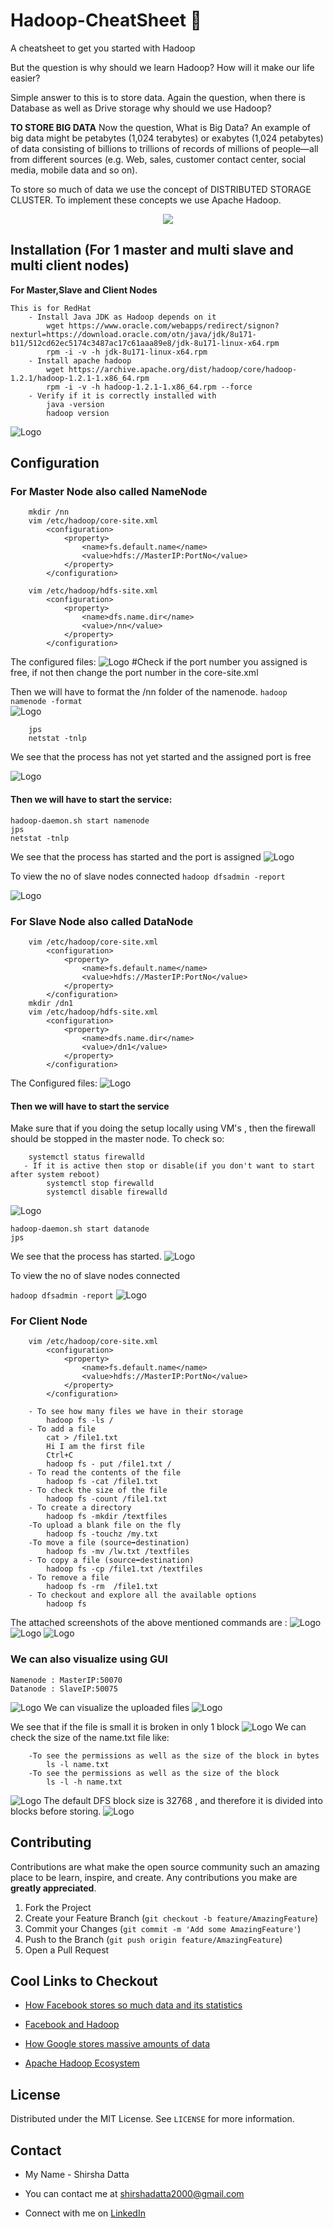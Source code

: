 # Hadoop-CheatSheet 🐘

A cheatsheet to get you started with Hadoop

But the question is why should we learn Hadoop? How will it make our life easier?

Simple answer to this is to store data. Again the question, when there is Database as well as Drive storage why should we use Hadoop?

<b>TO STORE BIG DATA</b>
Now the question, What is Big Data?
An example of big data might be petabytes (1,024 terabytes) or exabytes (1,024 petabytes) of data consisting of billions to trillions of records of millions of people—all from different sources (e.g. Web, sales, customer contact center, social media, mobile data and so on).

To store so much of data we use the concept of DISTRIBUTED STORAGE CLUSTER. To implement these concepts we use Apache Hadoop.

<p align="center">
<img src="https://miro.medium.com/max/1050/1*H4_yv5YskknPaJ4lWJpzXA.png">
</p>
  
## Installation (For 1 master and multi slave and multi client nodes)
**For Master,Slave and Client Nodes** 
```
This is for RedHat
    - Install Java JDK as Hadoop depends on it
        wget https://www.oracle.com/webapps/redirect/signon?nexturl=https://download.oracle.com/otn/java/jdk/8u171-b11/512cd62ec5174c3487ac17c61aaa89e8/jdk-8u171-linux-x64.rpm
        rpm -i -v -h jdk-8u171-linux-x64.rpm
    - Install apache hadoop
        wget https://archive.apache.org/dist/hadoop/core/hadoop-1.2.1/hadoop-1.2.1-1.x86_64.rpm
        rpm -i -v -h hadoop-1.2.1-1.x86_64.rpm --force
    - Verify if it is correctly installed with
        java -version
        hadoop version

```
<img src="assets/installing.PNG" alt="Logo">

## Configuration
### For Master Node also called NameNode
```
    mkdir /nn
    vim /etc/hadoop/core-site.xml
        <configuration>
            <property>
                <name>fs.default.name</name>
                <value>hdfs://MasterIP:PortNo</value>
            </property>
        </configuration>

    vim /etc/hadoop/hdfs-site.xml
        <configuration>
            <property>
                <name>dfs.name.dir</name>
                <value>/nn</value>
            </property>
        </configuration>

```

The configured files:
<img src="assets/master files.PNG" alt="Logo">
#Check if the port number you assigned is free, if not then change the port number in the core-site.xml

Then we will have to format the /nn folder of the namenode.
``` hadoop namenode -format ```
<br>
<img src="assets/master format.PNG" alt="Logo">
```
    jps 
    netstat -tnlp 
```
We see that the process has not yet started and the assigned port is free 

<img src="assets/master before.png" alt="Logo">

#### Then we will have to start the service:
```
hadoop-daemon.sh start namenode
jps
netstat -tnlp
```
We see that the process has started and the port is assigned
<img src="assets/master successful.PNG" alt="Logo">

To view the no of slave nodes connected
```hadoop dfsadmin -report``` 

<img src="assets/dfsadmin master.PNG" alt="Logo">

### For Slave Node also called DataNode

```
    vim /etc/hadoop/core-site.xml
        <configuration>
            <property>
                <name>fs.default.name</name>
                <value>hdfs://MasterIP:PortNo</value>
            </property>
        </configuration>
    mkdir /dn1
    vim /etc/hadoop/hdfs-site.xml
        <configuration>
            <property>
                <name>dfs.name.dir</name>
                <value>/dn1</value>
            </property>
        </configuration>
```
The Configured files:
<img src="assets/slave files.PNG" alt="Logo">

#### Then we will have to start the service
Make sure that if you doing the setup locally using VM's , then the firewall should be stopped in the master node.
To check so:
```
    systemctl status firewalld
   - If it is active then stop or disable(if you don't want to start after system reboot)
        systemctl stop firewalld
        systemctl disable firewalld
```
<img src="assets/firewalld master.PNG" alt="Logo">

```
hadoop-daemon.sh start datanode
jps
```
We see that the process has started.
<img src="assets/slave node done.PNG" alt="Logo">

To view the no of slave nodes connected

```hadoop dfsadmin -report```
<img src="assets/slave connected" alt="Logo">

### For Client Node 

```
    vim /etc/hadoop/core-site.xml
        <configuration>
            <property>
                <name>fs.default.name</name>
                <value>hdfs://MasterIP:PortNo</value>
            </property>
        </configuration>

    - To see how many files we have in their storage
        hadoop fs -ls /
    - To add a file
        cat > /file1.txt
        Hi I am the first file
        Ctrl+C
        hadoop fs - put /file1.txt /
    - To read the contents of the file
        hadoop fs -cat /file1.txt
    - To check the size of the file
        hadoop fs -count /file1.txt
    - To create a directory
        hadoop fs -mkdir /textfiles
    -To upload a blank file on the fly
        hadoop fs -touchz /my.txt
    -To move a file (source➡destination)
        hadoop fs -mv /lw.txt /textfiles
    - To copy a file (source➡destination)
        hadoop fs -cp /file1.txt /textfiles
    - To remove a file
        hadoop fs -rm  /file1.txt
    - To checkout and explore all the available options
        hadoop fs 
```
The attached screenshots of the above mentioned commands are :
<img src="assets/cmds client1.PNG" alt="Logo">
<img src="assets/cmds client2.PNG" alt="Logo">
<img src="assets/cmds client3.png" alt="Logo">

### We can also visualize using GUI
    Namenode : MasterIP:50070
    Datanode : SlaveIP:50075
<img src="assets/gui.PNG" alt="Logo">
We can visualize the uploaded files
<img src="assets/gui1.PNG" alt="Logo">

We see that if the file is small it is broken in only 1 block
<img src="assets/gui filetxt.PNG" alt="Logo">
We can check the size of the name.txt file like:
```
    -To see the permissions as well as the size of the block in bytes
        ls -l name.txt
    -To see the permissions as well as the size of the block 
        ls -l -h name.txt
```
<img src="assets/size of nametxt.PNG" alt="Logo">
The default DFS block size is 32768 , and therefore it is divided into blocks before storing. 
<img src="assets/gui nametxt.PNG" alt="Logo">

## Contributing

Contributions are what make the open source community such an amazing place to be learn, inspire, and create. Any contributions you make are **greatly appreciated**.

1. Fork the Project
2. Create your Feature Branch (`git checkout -b feature/AmazingFeature`)
3. Commit your Changes (`git commit -m 'Add some AmazingFeature'`)
4. Push to the Branch (`git push origin feature/AmazingFeature`)
5. Open a Pull Request


## Cool Links to Checkout 

- [How Facebook stores so much data and its statistics](https://shirshadatta2000.medium.com/how-facebook-stores-so-much-data-and-its-statistics-bd0911ad39a1)

- [Facebook and Hadoop](https://www.facebook.com/notes/facebook-engineering/hadoop/16121578919/)

- [How Google stores massive amounts of data](https://medium.com/@avantikadasgupta/how-google-stores-massive-amounts-of-data-bigtable-d67f49bfc40e)

- [Apache Hadoop Ecosystem](https://www.cloudera.com/products/open-source/apache-hadoop.html)

## License

Distributed under the MIT License. See `LICENSE` for more information.

## Contact

- My Name - Shirsha Datta
 
- You can contact me at shirshadatta2000@gmail.com

- Connect with me on [LinkedIn](https://www.linkedin.com/in/shirsha-datta-30335a178/)

<!--** 
Add that these are tested in AWS too
Some intro to big data nd apache
heart beat and stuffs
How to change block size
** Make it more readable
** safemode and tcpdump
** Who is the one uploading the file?
✴️ Answer: Client gets the IP from Master and uploads the file to DataNode.

**Does client go to master and then read the file on slave via Master or Does Client go to slave directly and read the data?
✴️ Answer: Client goes to slave directly and reads the data stored on slave.
-->

<!-- ADD IF NECESSARY
# Contributing

When contributing to this repository, please first discuss the change you wish to make via issue,
email, or any other method with the owners of this repository before making a change. 


## Pull Request Process
1. Ensure any install or build dependencies are removed before the end of the layer when doing a 
   build.
2. Update the README.md with details of changes to the interface, this includes new environment 
   variables, exposed ports, useful file locations and container parameters.
3. Only send your pull requests to the development branch where once we reach a stable point 
    it will be merged with the   master branch 
4. Associate each Pull Request with the required issue number 

## Branch Policy 
* development: If you are making a contribution make sure to send your Pull Request to this branch . All
            developments goes in this branch.
* master: After significant features/bug-fixes are accumulated in development branch we merge it with the master branch.

## Contribution Practices
* Write clear and meaningful commit messages.
* If you report a bug please provide steps to reproduce the bug.
* In case of changing the backend routes please submit an updated routes documentation for the same.
* If there is an UI related change it would be great if you could attach a screenshot 
 with the resultant changes so it is easier to review for the maintainers 
-->
